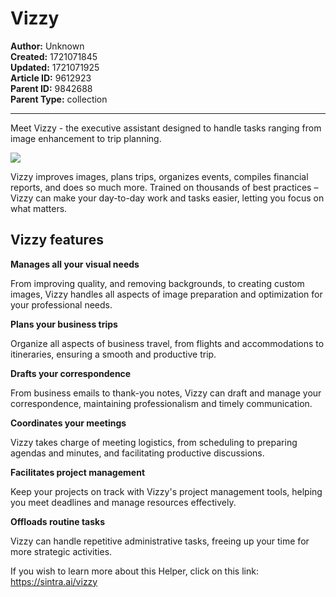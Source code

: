 # Vizzy

**Author:** Unknown  
**Created:** 1721071845  
**Updated:** 1721071925  
**Article ID:** 9612923  
**Parent ID:** 9842688  
**Parent Type:** collection  

---

Meet Vizzy - the executive assistant designed to handle tasks ranging from image enhancement to trip planning. 

![](https://downloads.intercomcdn.com/i/o/1114413494/c1d81a3aff6da265dbd0e122/image.png?expires=1754573400&signature=7520f8fb12bb5102588b22168e17c5bd47d38671a34492a13705e2d6a38db39b&req=dSEmEs1%2FnoVWXfMW1HO4zb08e3WXd3BDTBS5SCwKiHjcmVmU2w5oIEOf%2BNqs%0AzYwS%0A)

Vizzy improves images, plans trips, organizes events, compiles financial reports, and does so much more. Trained on thousands of best practices – Vizzy can make your day-to-day work and tasks easier, letting you focus on what matters.

## **Vizzy features**

**Manages all your visual needs**

From improving quality, and removing backgrounds, to creating custom images, Vizzy handles all aspects of image preparation and optimization for your professional needs.

**Plans your business trips**

Organize all aspects of business travel, from flights and accommodations to itineraries, ensuring a smooth and productive trip.

**Drafts your correspondence**

From business emails to thank-you notes, Vizzy can draft and manage your correspondence, maintaining professionalism and timely communication.

**Coordinates your meetings**

Vizzy takes charge of meeting logistics, from scheduling to preparing agendas and minutes, and facilitating productive discussions.

**Facilitates project management**

Keep your projects on track with Vizzy's project management tools, helping you meet deadlines and manage resources effectively.

**Offloads routine tasks**

Vizzy can handle repetitive administrative tasks, freeing up your time for more strategic activities.

If you wish to learn more about this Helper, click on this link: <https://sintra.ai/vizzy>
